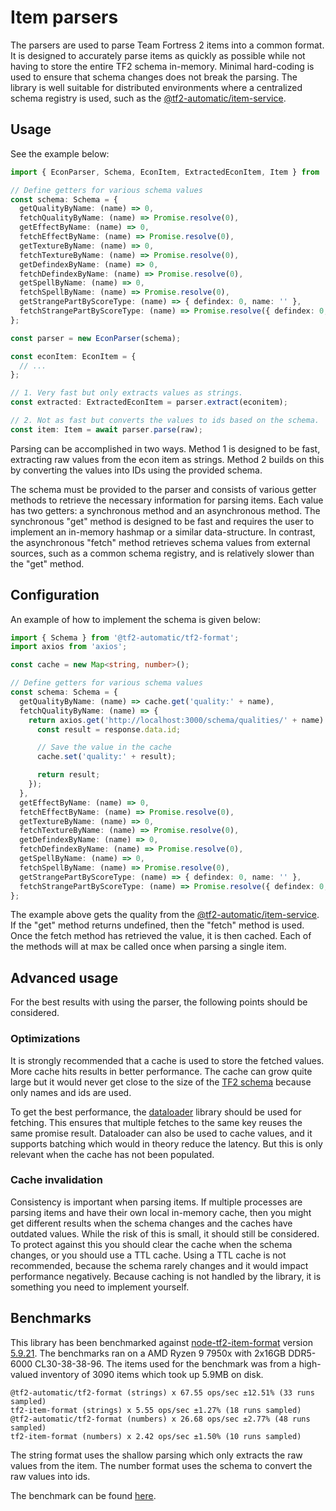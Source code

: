 # Item parsers

The parsers are used to parse Team Fortress 2 items into a common format. It is designed to accurately parse items as quickly as possible while not having to store the entire TF2 schema in-memory. Minimal hard-coding is used to ensure that schema changes does not break the parsing. The library is well suitable for distributed environments where a centralized schema registry is used, such as the [@tf2-automatic/item-service](../../../../../apps/item-service/).

## Usage

See the example below:

```ts
import { EconParser, Schema, EconItem, ExtractedEconItem, Item } from '@tf2-automatic/tf2-format';

// Define getters for various schema values
const schema: Schema = {
  getQualityByName: (name) => 0,
  fetchQualityByName: (name) => Promise.resolve(0),
  getEffectByName: (name) => 0,
  fetchEffectByName: (name) => Promise.resolve(0),
  getTextureByName: (name) => 0,
  fetchTextureByName: (name) => Promise.resolve(0),
  getDefindexByName: (name) => 0,
  fetchDefindexByName: (name) => Promise.resolve(0),
  getSpellByName: (name) => 0,
  fetchSpellByName: (name) => Promise.resolve(0),
  getStrangePartByScoreType: (name) => { defindex: 0, name: '' },
  fetchStrangePartByScoreType: (name) => Promise.resolve({ defindex: 0, name: '' }),
};

const parser = new EconParser(schema);

const econItem: EconItem = {
  // ...
};

// 1. Very fast but only extracts values as strings.
const extracted: ExtractedEconItem = parser.extract(econitem);

// 2. Not as fast but converts the values to ids based on the schema.
const item: Item = await parser.parse(raw);
```

Parsing can be accomplished in two ways. Method 1 is designed to be fast, extracting raw values from the econ item as strings. Method 2 builds on this by converting the values into IDs using the provided schema.

The schema must be provided to the parser and consists of various getter methods to retrieve the necessary information for parsing items. Each value has two getters: a synchronous method and an asynchronous method. The synchronous "get" method is designed to be fast and requires the user to implement an in-memory hashmap or a similar data-structure. In contrast, the asynchronous "fetch" method retrieves schema values from external sources, such as a common schema registry, and is relatively slower than the "get" method.

## Configuration

An example of how to implement the schema is given below:

```ts
import { Schema } from '@tf2-automatic/tf2-format';
import axios from 'axios';

const cache = new Map<string, number>();

// Define getters for various schema values
const schema: Schema = {
  getQualityByName: (name) => cache.get('quality:' + name),
  fetchQualityByName: (name) => {
    return axios.get('http://localhost:3000/schema/qualities/' + name).then((response) => {
      const result = response.data.id;

      // Save the value in the cache
      cache.set('quality:' + result);

      return result;
    });
  },
  getEffectByName: (name) => 0,
  fetchEffectByName: (name) => Promise.resolve(0),
  getTextureByName: (name) => 0,
  fetchTextureByName: (name) => Promise.resolve(0),
  getDefindexByName: (name) => 0,
  fetchDefindexByName: (name) => Promise.resolve(0),
  getSpellByName: (name) => 0,
  fetchSpellByName: (name) => Promise.resolve(0),
  getStrangePartByScoreType: (name) => { defindex: 0, name: '' },
  fetchStrangePartByScoreType: (name) => Promise.resolve({ defindex: 0, name: '' }),
};
```

The example above gets the quality from the [@tf2-automatic/item-service](../../../../../apps/item-service/). If the "get" method returns undefined, then the "fetch" method is used. Once the fetch method has retrieved the value, it is then cached. Each of the methods will at max be called once when parsing a single item.

## Advanced usage

For the best results with using the parser, the following points should be considered.

### Optimizations

It is strongly recommended that a cache is used to store the fetched values. More cache hits results in better performance. The cache can grow quite large but it would never get close to the size of the [TF2 schema](https://wiki.teamfortress.com/wiki/Item_schema) because only names and ids are used.

To get the best performance, the [dataloader](https://github.com/graphql/dataloader) library should be used for fetching. This ensures that multiple fetches to the same key reuses the same promise result. Dataloader can also be used to cache values, and it supports batching which would in theory reduce the latency. But this is only relevant when the cache has not been populated.

### Cache invalidation

Consistency is important when parsing items. If multiple processes are parsing items and have their own local in-memory cache, then you might get different results when the schema changes and the caches have outdated values. While the risk of this is small, it should still be considered. To protect against this you should clear the cache when the schema changes, or you should use a TTL cache. Using a TTL cache is not recommended, because the schema rarely changes and it would impact performance negatively. Because caching is not handled by the library, it is something you need to implement yourself.

## Benchmarks

This library has been benchmarked against [node-tf2-item-format](https://github.com/danocmx/node-tf2-item-format) version [5.9.21](https://github.com/danocmx/node-tf2-item-format/releases/tag/v5.9.21). The benchmarks ran on a AMD Ryzen 9 7950x with 2x16GB DDR5-6000 CL30-38-38-96. The items used for the benchmark was from a high-valued inventory of 3090 items which took up 5.9MB on disk.

```
@tf2-automatic/tf2-format (strings) x 67.55 ops/sec ±12.51% (33 runs sampled)
tf2-item-format (strings) x 5.55 ops/sec ±1.27% (18 runs sampled)
@tf2-automatic/tf2-format (numbers) x 26.68 ops/sec ±2.77% (48 runs sampled)
tf2-item-format (numbers) x 2.42 ops/sec ±1.50% (10 runs sampled)
```

The string format uses the shallow parsing which only extracts the raw values from the item. The number format uses the schema to convert the raw values into ids.

The benchmark can be found [here](../../../../../benchmarks/tf2-format/).
